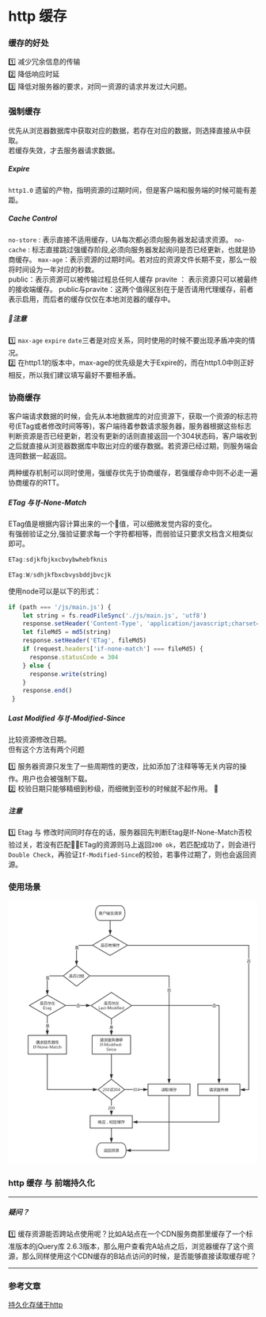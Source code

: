 # http 缓存 

### 缓存的好处 
1️⃣ 减少冗余信息的传输  
2️⃣ 降低响应时延  
3️⃣ 降低对服务器的要求，对同一资源的请求并发过大问题。  

### 强制缓存
优先从浏览器数据库中获取对应的数据，若存在对应的数据，则选择直接从中获取。  
若缓存失效，才去服务器请求数据。  

##### Expire  
`http1.0` 遗留的产物，指明资源的过期时间，但是客户端和服务端的时候可能有差距。   


##### Cache Control
`no-store` : 表示直接不适用缓存，UA每次都必须向服务器发起请求资源。
`no-cache` : 标志直接跳过强缓存阶段,必须向服务器发起询问是否已经更新，也就是协商缓存。 
`max-age`：表示资源的过期时间。若对应的资源文件长期不变，那么一般将时间设为一年对应的秒数。    
public：表示资源可以被传输过程总任何人缓存
pravite ： 表示资源只可以被最终的接收端缓存。
public与pravite：这两个值得区别在于是否请用代理缓存，前者表示启用，而后者的缓存仅仅在本地浏览器的缓存中。

##### 注意
1️⃣ `max-age` `expire` `date`三者是对应关系，同时使用的时候不要出现矛盾冲突的情况。   
2️⃣ 在http1.1的版本中，max-age的优先级是大于Expire的，而在http1.0中则正好相反，所以我们建议填写最好不要相矛盾。

### 协商缓存  
客户端请求数据的时候，会先从本地数据库的对应资源下，获取一个资源的标志符号(ETag或者修改时间等等)，客户端待着参数请求服务器，服务器根据这些标志判断资源是否已经更新，若没有更新的话则直接返回一个304状态码，客户端收到之后就直接从浏览器数据库中取出对应的缓存数据。若资源已经过期，则服务端会连同数据一起返回。    

两种缓存机制可以同时使用，强缓存优先于协商缓存，若强缓存命中则不必走一遍协商缓存的RTT。

##### ETag 与 If-None-Match
ETag值是根据内容计算出来的一个值，可以细微发觉内容的变化。  
有强弱验证之分,强验证要求每一个字符都相等，而弱验证只要求文档含义相类似即可。   
```js
ETag:sdjkfbjkxcbvybwhebfknis
```

```js 
ETag:W/sdhjkfbxcbvysbddjbvcjk
```
使用node可以是以下的形式：
```js
if (path === '/js/main.js') {
    let string = fs.readFileSync('./js/main.js', 'utf8')
    response.setHeader('Content-Type', 'application/javascript;charset=utf-8')
    let fileMd5 = md5(string)
    response.setHeader('ETag', fileMd5)
    if (request.headers['if-none-match'] === fileMd5) {
      response.statusCode = 304
    } else {
      response.write(string) 
    }
    response.end()
 }
```

##### Last Modified 与 If-Modified-Since 
比较资源修改日期。  
但有这个方法有两个问题  

1️⃣ 服务器资源只发生了一些周期性的更改，比如添加了注释等等无关内容的操作。用户也会被强制下载。    
2️⃣ 校验日期只能够精细到秒级，而细微到亚秒的时候就不起作用。   


##### 注意
1️⃣ Etag 与 修改时间同时存在的话，服务器回先判断Etag是If-None-Match否校验过关，若没有匹配ETag的资源则马上返回`200 ok`，若匹配成功了，则会进行 `Double Check`，再验证`If-Modified-Since`的校验，若事件过期了，则也会返回资源。  

### 使用场景  

![](/blog_assets/http_cache.png)


### http 缓存 与 前端持久化
___
##### 疑问？
1️⃣ 缓存资源能否跨站点使用呢？比如A站点在一个CDN服务商那里缓存了一个标准版本的jQuery库 2.6.3版本，那么用户查看完A站点之后，浏览器缓存了这个资源，那么同样使用这个CDN缓存的B站点访问的时候，是否能够直接读取缓存呢？ 


___
### 参考文章
[持久化存储于http](https://juejin.im/post/5a7e92696fb9a06336114aca#heading-14)
